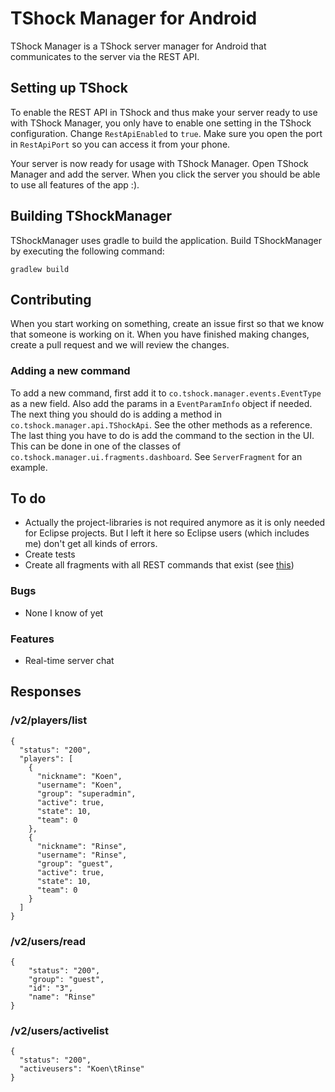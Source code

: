 TShock Manager for Android
=============

TShock Manager is a TShock server manager for Android that communicates to the server via the REST API.

## Setting up TShock ##

To enable the REST API in TShock and thus make your server ready to use with TShock Manager, you only have to enable one setting in the TShock configuration. Change `RestApiEnabled` to `true`. Make sure you open the port in `RestApiPort` so you can access it from your phone.

Your server is now ready for usage with TShock Manager. Open TShock Manager and add the server. When you click the server you should be able to use all features of the app :).

## Building TShockManager ##
TShockManager uses gradle to build the application. Build TShockManager by executing the following command:
```
gradlew build
```

## Contributing ##
When you start working on something, create an issue first so that we know that someone is working on it. When you have finished making changes, create a pull request and we will review the changes.


### Adding a new command ###
To add a new command, first add it to `co.tshock.manager.events.EventType` as a new field. Also add the params in a `EventParamInfo` object if needed. The next thing you should do is adding a method in `co.tshock.manager.api.TShockApi`. See the other methods as a reference. The last thing you have to do is add the command to the section in the UI. This can be done in one of the classes of `co.tshock.manager.ui.fragments.dashboard`. See `ServerFragment` for an example.

## To do ##

* Actually the project-libraries is not required anymore as it is only needed for Eclipse projects. But I left it here so Eclipse users (which includes me) don't get all kinds of errors.
* Create tests
* Create all fragments with all REST commands that exist (see [this](https://github.com/NyxStudios/TShock/blob/master/TShockAPI/Rest/RestManager.cs))

### Bugs ###

* None I know of yet

### Features ###

* Real-time server chat


## Responses ##
### /v2/players/list ###
```
{
  "status": "200",
  "players": [
    {
      "nickname": "Koen",
      "username": "Koen",
      "group": "superadmin",
      "active": true,
      "state": 10,
      "team": 0
    },
    {
      "nickname": "Rinse",
      "username": "Rinse",
      "group": "guest",
      "active": true,
      "state": 10,
      "team": 0
    }
  ]
}
```

### /v2/users/read ###
```
{
    "status": "200",
    "group": "guest",
    "id": "3",
    "name": "Rinse"
}
```

### /v2/users/activelist ###
```
{
  "status": "200",
  "activeusers": "Koen\tRinse"
}
```